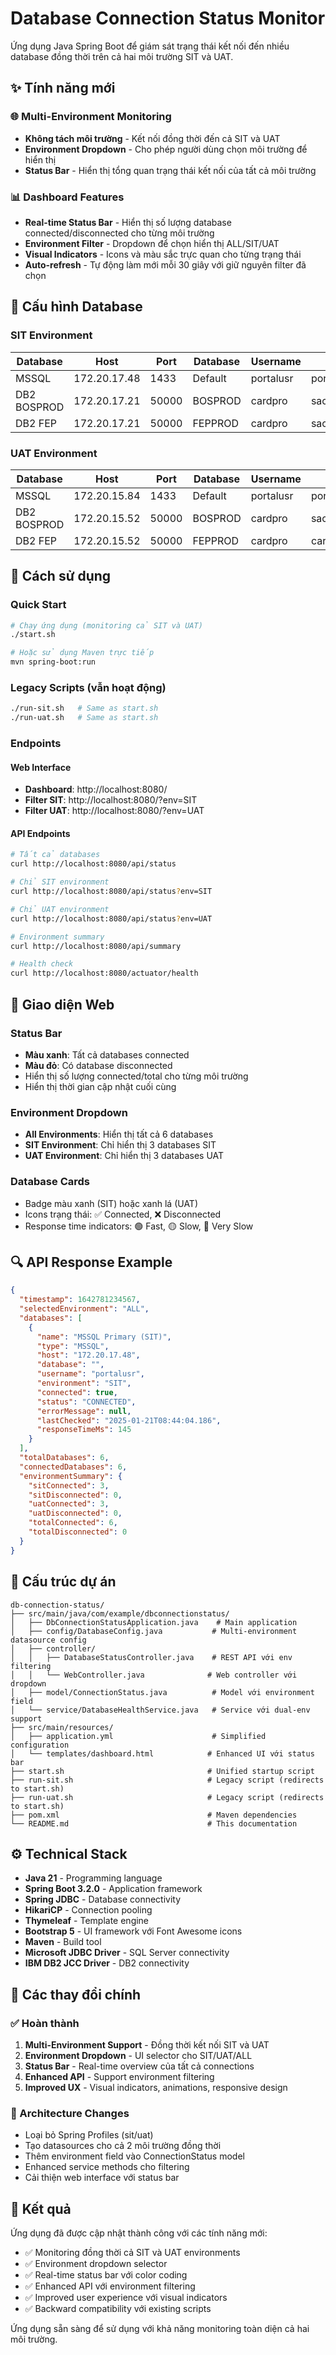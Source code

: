 # Database Connection Status Monitor

Ứng dụng Java Spring Boot để giám sát trạng thái kết nối đến nhiều database đồng thời trên cả hai môi trường SIT và UAT.

## ✨ Tính năng mới

### 🌐 Multi-Environment Monitoring
- **Không tách môi trường** - Kết nối đồng thời đến cả SIT và UAT
- **Environment Dropdown** - Cho phép người dùng chọn môi trường để hiển thị
- **Status Bar** - Hiển thị tổng quan trạng thái kết nối của tất cả môi trường

### 📊 Dashboard Features
- **Real-time Status Bar** - Hiển thị số lượng database connected/disconnected cho từng môi trường
- **Environment Filter** - Dropdown để chọn hiển thị ALL/SIT/UAT
- **Visual Indicators** - Icons và màu sắc trực quan cho từng trạng thái
- **Auto-refresh** - Tự động làm mới mỗi 30 giây với giữ nguyên filter đã chọn

## 🔧 Cấu hình Database

### SIT Environment
| Database | Host | Port | Database | Username | Password |
|----------|------|------|----------|----------|----------|
| MSSQL | 172.20.17.48 | 1433 | Default | portalusr | portal@usr |
| DB2 BOSPROD | 172.20.17.21 | 50000 | BOSPROD | cardpro | sacombank@123456789 |
| DB2 FEP | 172.20.17.21 | 50000 | FEPPROD | cardpro | sacombank@123456789 |

### UAT Environment  
| Database | Host | Port | Database | Username | Password |
|----------|------|------|----------|----------|----------|
| MSSQL | 172.20.15.84 | 1433 | Default | portalusr | portal@usr |
| DB2 BOSPROD | 172.20.15.52 | 50000 | BOSPROD | cardpro | sacombank@123456789 |
| DB2 FEP | 172.20.15.52 | 50000 | FEPPROD | cardpro | cardpro |

## 🚀 Cách sử dụng

### Quick Start
```bash
# Chạy ứng dụng (monitoring cả SIT và UAT)
./start.sh

# Hoặc sử dụng Maven trực tiếp
mvn spring-boot:run
```

### Legacy Scripts (vẫn hoạt động)
```bash
./run-sit.sh   # Same as start.sh
./run-uat.sh   # Same as start.sh
```

### Endpoints

#### Web Interface
- **Dashboard**: http://localhost:8080/
- **Filter SIT**: http://localhost:8080/?env=SIT
- **Filter UAT**: http://localhost:8080/?env=UAT

#### API Endpoints
```bash
# Tất cả databases
curl http://localhost:8080/api/status

# Chỉ SIT environment
curl http://localhost:8080/api/status?env=SIT

# Chỉ UAT environment  
curl http://localhost:8080/api/status?env=UAT

# Environment summary
curl http://localhost:8080/api/summary

# Health check
curl http://localhost:8080/actuator/health
```

## 📱 Giao diện Web

### Status Bar
- **Màu xanh**: Tất cả databases connected
- **Màu đỏ**: Có database disconnected
- Hiển thị số lượng connected/total cho từng môi trường
- Hiển thị thời gian cập nhật cuối cùng

### Environment Dropdown
- **All Environments**: Hiển thị tất cả 6 databases
- **SIT Environment**: Chỉ hiển thị 3 databases SIT
- **UAT Environment**: Chỉ hiển thị 3 databases UAT

### Database Cards
- Badge màu xanh (SIT) hoặc xanh lá (UAT)
- Icons trạng thái: ✅ Connected, ❌ Disconnected
- Response time indicators: 🟢 Fast, 🟡 Slow, 🔴 Very Slow

## 🔍 API Response Example

```json
{
  "timestamp": 1642781234567,
  "selectedEnvironment": "ALL",
  "databases": [
    {
      "name": "MSSQL Primary (SIT)",
      "type": "MSSQL",
      "host": "172.20.17.48",
      "database": "",
      "username": "portalusr",
      "environment": "SIT",
      "connected": true,
      "status": "CONNECTED",
      "errorMessage": null,
      "lastChecked": "2025-01-21T08:44:04.186",
      "responseTimeMs": 145
    }
  ],
  "totalDatabases": 6,
  "connectedDatabases": 6,
  "environmentSummary": {
    "sitConnected": 3,
    "sitDisconnected": 0,
    "uatConnected": 3,
    "uatDisconnected": 0,
    "totalConnected": 6,
    "totalDisconnected": 0
  }
}
```

## 📁 Cấu trúc dự án

```
db-connection-status/
├── src/main/java/com/example/dbconnectionstatus/
│   ├── DbConnectionStatusApplication.java    # Main application
│   ├── config/DatabaseConfig.java           # Multi-environment datasource config
│   ├── controller/
│   │   ├── DatabaseStatusController.java    # REST API với env filtering
│   │   └── WebController.java              # Web controller với dropdown
│   ├── model/ConnectionStatus.java          # Model với environment field
│   └── service/DatabaseHealthService.java   # Service với dual-env support
├── src/main/resources/
│   ├── application.yml                      # Simplified configuration
│   └── templates/dashboard.html            # Enhanced UI với status bar
├── start.sh                                # Unified startup script
├── run-sit.sh                              # Legacy script (redirects to start.sh)
├── run-uat.sh                              # Legacy script (redirects to start.sh)
├── pom.xml                                 # Maven dependencies
└── README.md                               # This documentation
```

## ⚙️ Technical Stack

- **Java 21** - Programming language
- **Spring Boot 3.2.0** - Application framework
- **Spring JDBC** - Database connectivity
- **HikariCP** - Connection pooling
- **Thymeleaf** - Template engine
- **Bootstrap 5** - UI framework với Font Awesome icons
- **Maven** - Build tool
- **Microsoft JDBC Driver** - SQL Server connectivity
- **IBM DB2 JCC Driver** - DB2 connectivity

## 🎯 Các thay đổi chính

### ✅ Hoàn thành
1. **Multi-Environment Support** - Đồng thời kết nối SIT và UAT
2. **Environment Dropdown** - UI selector cho SIT/UAT/ALL
3. **Status Bar** - Real-time overview của tất cả connections
4. **Enhanced API** - Support environment filtering
5. **Improved UX** - Visual indicators, animations, responsive design

### 🔄 Architecture Changes
- Loại bỏ Spring Profiles (sit/uat)
- Tạo datasources cho cả 2 môi trường đồng thời
- Thêm environment field vào ConnectionStatus model
- Enhanced service methods cho filtering
- Cải thiện web interface với status bar

## 🎉 Kết quả

Ứng dụng đã được cập nhật thành công với các tính năng mới:
- ✅ Monitoring đồng thời cả SIT và UAT environments
- ✅ Environment dropdown selector
- ✅ Real-time status bar với color coding
- ✅ Enhanced API với environment filtering
- ✅ Improved user experience với visual indicators
- ✅ Backward compatibility với existing scripts

Ứng dụng sẵn sàng để sử dụng với khả năng monitoring toàn diện cả hai môi trường.